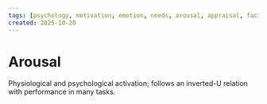 ```yaml
---
tags: [psychology, motivation, emotion, needs, arousal, appraisal, facial-expression, amygdala]
created: 2025-10-20
---
```

# Arousal

Physiological and psychological activation; follows an inverted-U relation with performance in many tasks.
